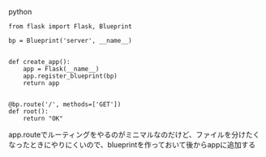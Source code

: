 
python

```
from flask import Flask, Blueprint

bp = Blueprint('server', __name__)


def create_app():
    app = Flask(__name__)
    app.register_blueprint(bp)
    return app


@bp.route('/', methods=['GET'])
def root():
    return "OK"
```


app.routeでルーティングをやるのがミニマルなのだけど、ファイルを分けたくなったときにやりにくいので、blueprintを作っておいて後からappに追加する
